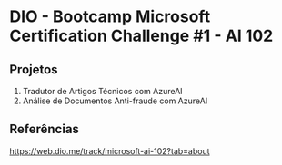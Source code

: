 # DIO - Bootcamp Microsoft Certification Challenge #1 - AI 102


## Projetos
1. Tradutor de Artigos Técnicos com AzureAI
2. Análise de Documentos Anti-fraude com AzureAI


## Referências
https://web.dio.me/track/microsoft-ai-102?tab=about